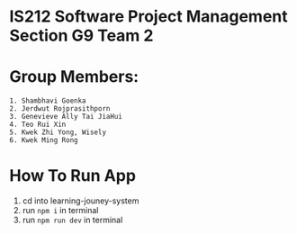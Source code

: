# IS212 Software Project Management Section G9 Team 2
# Group Members:
    1. Shambhavi Goenka 
    2. Jerdwut Rojprasithporn
    3. Genevieve Ally Tai JiaHui
    4. Teo Rui Xin
    5. Kwek Zhi Yong, Wisely 
    6. Kwek Ming Rong

 
# How To Run App

1. cd into learning-jouney-system
2. run `npm i` in terminal
3. run `npm run dev` in terminal
